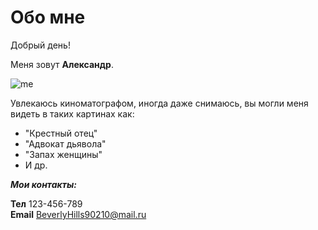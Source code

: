 # Обо мне

Добрый день!

Меня зовут **Александр**.

![me](https://obrazovaka.ru/wp-content/uploads/2014/11/Pacino-Al.jpg)

 Увлекаюсь киноматографом, иногда даже снимаюсь, вы могли меня видеть в таких картинах как:

- "Крестный отец"
- "Адвокат дьявола"
- "Запах женщины"
- И др.

***Мои контакты:***   

**Тел** 123-456-789     
**Email** <BeverlyHills90210@mail.ru>